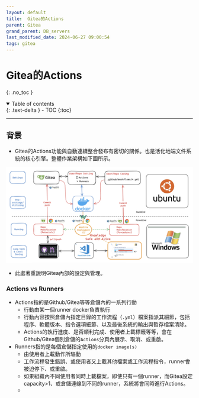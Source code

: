 ```yaml
---
layout: default
title:  Gitea的Actions
parent: Gitea
grand_parent: DB_servers
last_modified_date: 2024-06-27 09:00:54
tags: gitea
---
```


#  Gitea的Actions

{: .no_toc }

<details open markdown="block">
  <summary>
    Table of contents
  </summary>
  {: .text-delta }
- TOC
{:toc}
</details>

---

## 背景

- Gitea的Actions功能與自動連續整合發布有密切的關係。也是活化地端文件系統的核心引擎。整體作業架構如下圖所示。

![](img/2024-07-10-21-45-38.png)

- 此處著重說明Gitea內部的設定與管理。

### Actions vs Runners

- Actions指的是Github/Gitea等等倉儲內的一系列行動
  - 行動由某一個runner docker負責執行
  - 行動內容按照倉儲內指定目錄的工作流程（`.yml`）檔案指派其細節，包括程序、軟體版本、指令選項細節、以及最後系統的輸出與暫存檔案清除。
  - Actions的執行進度、是否順利完成、使用者上載標籤等等，會在Github/Gitea個別倉儲的`Actions`分頁內展示、取消、或重啟。
- Runners指的是每個倉儲指定使用的`docker image(s)`
  - 由使用者上載動作所驅動
  - 工作流程發生錯誤、或使用者又上載其他檔案或工作流程指令，runner會被迫停下、或重啟。
  - 如果組織內不同使用者同時上載檔案，即使只有一個runner，而Gitea設定capacity>1、或倉儲連線到不同的runner，系統將會同時進行Actions。
  - 